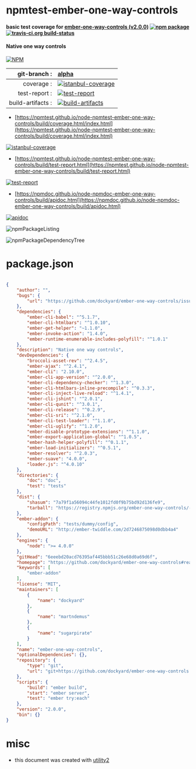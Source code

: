 # npmtest-ember-one-way-controls

#### basic test coverage for  [ember-one-way-controls (v2.0.0)](https://github.com/dockyard/ember-one-way-controls#readme)  [![npm package](https://img.shields.io/npm/v/npmtest-ember-one-way-controls.svg?style=flat-square)](https://www.npmjs.org/package/npmtest-ember-one-way-controls) [![travis-ci.org build-status](https://api.travis-ci.org/npmtest/node-npmtest-ember-one-way-controls.svg)](https://travis-ci.org/npmtest/node-npmtest-ember-one-way-controls)

#### Native one way controls

[![NPM](https://nodei.co/npm/ember-one-way-controls.png?downloads=true&downloadRank=true&stars=true)](https://www.npmjs.com/package/ember-one-way-controls)

| git-branch : | [alpha](https://github.com/npmtest/node-npmtest-ember-one-way-controls/tree/alpha)|
|--:|:--|
| coverage : | [![istanbul-coverage](https://npmtest.github.io/node-npmtest-ember-one-way-controls/build/coverage.badge.svg)](https://npmtest.github.io/node-npmtest-ember-one-way-controls/build/coverage.html/index.html)|
| test-report : | [![test-report](https://npmtest.github.io/node-npmtest-ember-one-way-controls/build/test-report.badge.svg)](https://npmtest.github.io/node-npmtest-ember-one-way-controls/build/test-report.html)|
| build-artifacts : | [![build-artifacts](https://npmtest.github.io/node-npmtest-ember-one-way-controls/glyphicons_144_folder_open.png)](https://github.com/npmtest/node-npmtest-ember-one-way-controls/tree/gh-pages/build)|

- [https://npmtest.github.io/node-npmtest-ember-one-way-controls/build/coverage.html/index.html](https://npmtest.github.io/node-npmtest-ember-one-way-controls/build/coverage.html/index.html)

[![istanbul-coverage](https://npmtest.github.io/node-npmtest-ember-one-way-controls/build/screenCapture.buildCi.browser.%252Ftmp%252Fbuild%252Fcoverage.lib.html.png)](https://npmtest.github.io/node-npmtest-ember-one-way-controls/build/coverage.html/index.html)

- [https://npmtest.github.io/node-npmtest-ember-one-way-controls/build/test-report.html](https://npmtest.github.io/node-npmtest-ember-one-way-controls/build/test-report.html)

[![test-report](https://npmtest.github.io/node-npmtest-ember-one-way-controls/build/screenCapture.buildCi.browser.%252Ftmp%252Fbuild%252Ftest-report.html.png)](https://npmtest.github.io/node-npmtest-ember-one-way-controls/build/test-report.html)

- [https://npmdoc.github.io/node-npmdoc-ember-one-way-controls/build/apidoc.html](https://npmdoc.github.io/node-npmdoc-ember-one-way-controls/build/apidoc.html)

[![apidoc](https://npmdoc.github.io/node-npmdoc-ember-one-way-controls/build/screenCapture.buildCi.browser.%252Ftmp%252Fbuild%252Fapidoc.html.png)](https://npmdoc.github.io/node-npmdoc-ember-one-way-controls/build/apidoc.html)

![npmPackageListing](https://npmtest.github.io/node-npmtest-ember-one-way-controls/build/screenCapture.npmPackageListing.svg)

![npmPackageDependencyTree](https://npmtest.github.io/node-npmtest-ember-one-way-controls/build/screenCapture.npmPackageDependencyTree.svg)



# package.json

```json

{
    "author": "",
    "bugs": {
        "url": "https://github.com/dockyard/ember-one-way-controls/issues"
    },
    "dependencies": {
        "ember-cli-babel": "^5.1.7",
        "ember-cli-htmlbars": "^1.0.10",
        "ember-get-helper": "~1.1.0",
        "ember-invoke-action": "1.4.0",
        "ember-runtime-enumerable-includes-polyfill": "^1.0.1"
    },
    "description": "Native one way controls",
    "devDependencies": {
        "broccoli-asset-rev": "^2.4.5",
        "ember-ajax": "^2.4.1",
        "ember-cli": "2.10.0",
        "ember-cli-app-version": "^2.0.0",
        "ember-cli-dependency-checker": "^1.3.0",
        "ember-cli-htmlbars-inline-precompile": "^0.3.3",
        "ember-cli-inject-live-reload": "^1.4.1",
        "ember-cli-jshint": "^2.0.1",
        "ember-cli-qunit": "^3.0.1",
        "ember-cli-release": "^0.2.9",
        "ember-cli-sri": "^2.1.0",
        "ember-cli-test-loader": "^1.1.0",
        "ember-cli-uglify": "^1.2.0",
        "ember-disable-prototype-extensions": "^1.1.0",
        "ember-export-application-global": "^1.0.5",
        "ember-hash-helper-polyfill": "^0.1.1",
        "ember-load-initializers": "^0.5.1",
        "ember-resolver": "^2.0.3",
        "ember-suave": "4.0.0",
        "loader.js": "^4.0.10"
    },
    "directories": {
        "doc": "doc",
        "test": "tests"
    },
    "dist": {
        "shasum": "7a79f1a56094c44fe1012fd0f9b75bd92d136fe9",
        "tarball": "https://registry.npmjs.org/ember-one-way-controls/-/ember-one-way-controls-2.0.0.tgz"
    },
    "ember-addon": {
        "configPath": "tests/dummy/config",
        "demoURL": "http://ember-twiddle.com/2d7246875098d0dbb4a4"
    },
    "engines": {
        "node": ">= 4.0.0"
    },
    "gitHead": "6eeebd20acd76395af445bbb51c26e68d0a69d6f",
    "homepage": "https://github.com/dockyard/ember-one-way-controls#readme",
    "keywords": [
        "ember-addon"
    ],
    "license": "MIT",
    "maintainers": [
        {
            "name": "dockyard"
        },
        {
            "name": "martndemus"
        },
        {
            "name": "sugarpirate"
        }
    ],
    "name": "ember-one-way-controls",
    "optionalDependencies": {},
    "repository": {
        "type": "git",
        "url": "git+https://github.com/dockyard/ember-one-way-controls.git"
    },
    "scripts": {
        "build": "ember build",
        "start": "ember server",
        "test": "ember try:each"
    },
    "version": "2.0.0",
    "bin": {}
}
```



# misc
- this document was created with [utility2](https://github.com/kaizhu256/node-utility2)
